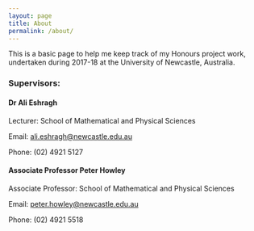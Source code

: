 ```yaml
---
layout: page
title: About
permalink: /about/
---
```


This is a basic page to help me keep track of my Honours project work, undertaken during 2017-18 at the University of Newcastle, Australia.

### Supervisors:

#### Dr Ali Eshragh

Lecturer: School of Mathematical and Physical Sciences

Email: [ali.eshragh@newcastle.edu.au](mailto:ali.eshragh@newcastle.edu.au])

Phone: (02) 4921 5127

#### Associate Professor Peter Howley

Associate Professor: School of Mathematical and Physical Sciences

Email: [peter.howley@newcastle.edu.au](mailto:peter.howley@newcastle.edu.au])

Phone: (02) 4921 5518

